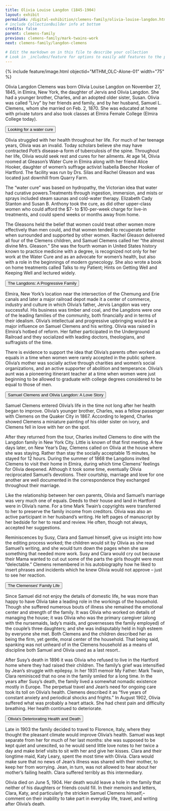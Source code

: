 ```yaml
---
title: Olivia Louise Langdon (1845-1904)
layout: exhibit
permalink: /digital-exhibition/clemens-family/olivia-louise-langdon.html
# include CollectionBuilder info at bottom
credits: false
parent: clemens-family
previous: clemens-family/mark-twains-work
next: clemens-family/langdon-clemens

# Edit the markdown on in this file to describe your collection
# Look in _includes/feature for options to easily add features to the page
---
```


{% include feature/image.html objectid="MTHM_OLC-Alone-01" width="75" %}

Olivia Langdon Clemens was born Olivia Louise Langdon on November 27, 1845, in Elmira, New York, the daughter of Jervis and Olivia Langdon. She had a younger brother, Charles, and an adopted older sister, Susan. Olivia was called “Livy” by her friends and family, and by her husband, Samuel L. Clemens, whom she married on Feb. 2, 1870. She was educated at home with private tutors and also took classes at Elmira Female College (Elmira College today). 

<button type="button" class="collapsible">Looking for a water cure</button>
<div class="content">
  <p>Olivia struggled with her health throughout her life. For much of her teenage years, Olivia was an invalid. Today scholars believe she may have contracted Pott’s disease–a form of tuberculosis of the spine. Throughout her life, Olivia would seek rest and cures for her ailments. At age 14, Olivia roomed at Gleason’s Water Cure in Elmira along with her friend Alice Hooker, daughter of women’s suffrage activist Isabella Beecher Hooker of Hartford. The facility was run by Drs. Silas and Rachel Gleason and was located just downhill from Quarry Farm. </p>
<p>The “water cure” was based on hydropathy, the Victorian idea that water had curative powers.Treatments through ingestion, immersion, and mists or sprays included steam saunas and cold-water therapy. Elizabeth Cady Stanton and Susan B. Anthony took the cure, as did other upper-class women who could afford the $7- to $10-per-week charge for live-in treatments, and could spend weeks or months away from home. </p>
<p>The Gleasons held the belief that women could treat other women more effectively than men could, and that women tended to recuperate better when surrounded and supported by other women. Rachel Gleason delivered all four of the Clemens children, and Samuel Clemens called her “the almost divine Mrs. Gleason.” She was the fourth woman in United States history known to practice medicine with a degree, is recognized not only for her work at the Water Cure and as an advocate for women’s health, but also with a role in the beginnings of modern gynecology. She also wrote a book on home treatments called Talks to my Patient; Hints on Getting Well and Keeping Well and lectured widely. </p>
</div>

<button type="button" class="collapsible">The Langdons: A Progressive Family</button>
<div class="content">
  <p>Elmira, New York’s location near the intersection of the Chemung and Erie canals and later a major railroad depot made it a center of commerce, industry and culture in which Olivia’s father, Jervis Langdon was very successful. His business was timber and coal, and the Langdons were one of the leading families of the community, both financially and in terms of their idealism. Olivia’s intellectual and progressive upbringing would be a major influence on Samuel Clemens and his writing. Olivia was raised in Elmira’s hotbed of reform. Her father participated in the Underground Railroad and they socialized with leading doctors, theologians, and suffragists of the time.</p>
<p>There is evidence to support the idea that Olivia’s parents often worked as equals in a time when women were rarely accepted in the public sphere. Olivia’s mother was socially active through charities and women’s social organizations, and an active supporter of abolition and temperance. Olivia’s aunt was a pioneering itinerant teacher at a time when women were just beginning to be allowed to graduate with college degrees considered to be equal to those of men.</p>
</div>

<button type="button" class="collapsible">Samuel Clemens and Olivia Langdon: A Love Story</button>
<div class="content">
  <p>Samuel Clemens entered Olivia’s life in the time not long after her health began to improve. Olivia’s younger brother, Charles, was a fellow passenger with Clemens on the Quaker City in 1867. According to legend, Charles showed Clemens a miniature painting of his older sister on ivory, and Clemens fell in love with her on the spot. </p>
<p>After they returned from the tour, Charles invited Clemens to dine with the Langdon family in New York City. Little is known of that first meeting. A few days later, on New Year’s Day, Clemens called on Olivia at the house where she was staying. Rather than stay the socially acceptable 15 minutes, he stayed for 12 hours. During the summer of 1868 the Langdons invited Clemens to visit their home in Elmira, during which time Clemens’ feelings for Olivia deepened. Although it took some time, eventually Olivia reciprocated Samuel’s devotions. Their courtship, marriage and love for one another are well documented in the correspondence they exchanged throughout their marriage.</p>
<p>Like the relationship between her own parents, Olivia and Samuel’s marriage was very much one of equals. Deeds to their house and land in Hartford were in Olivia’s name. For a time Mark Twain’s copyrights were transferred to her to preserve the family income from creditors. Olivia was also an active participant in her husband’s writing. He left pages of manuscript by her bedside for her to read and review. He often, though not always, accepted her suggestions. </p>
<p>Reminiscences by Susy, Clara and Samuel himself, give us insight into how the editing process worked; the children would sit by Olivia as she read Samuel’s writing, and she would turn down the pages when she saw something that needed more work. Susy and Clara would cry out because their Mama wanted to cut out some of the parts the girls thought were most “delectable.” Clemens remembered in his autobiography how he liked to insert phrases and incidents which he knew Olivia would not approve – just to see her reaction.</p>
</div> 

<button type="button" class="collapsible">The Clemenses' Family Life</button>
<div class="content">
 <p>Since Samuel did not enjoy the details of domestic life, he was more than happy to have Olivia take a leading role in the workings of the household. Though she suffered numerous bouts of illness she remained the emotional center and strength of the family. It was Olivia who worked on details of managing the house; it was Olivia who was the primary caregiver (along with the nursemaids, lady’s maids, and governesses the family employed) of the couple’s three daughters; and she was indisputably held in high esteem by everyone she met. Both Clemens and the children described her as being the firm, yet gentle, moral center of the household. That being said, spanking was not unheard of in the Clemens household as a means of discipline both Samuel and Olivia used as a last resort..</p>
<p>After Susy’s death in 1896 it was Olivia who refused to live in the Hartford home where they had raised their children. The family’s grief was intensified by Jean’s struggle with epilepsy. In her 1931 memoir My Father: Mark Twain, Clara reminisced that no one in the family smiled for a long time. In the years after Susy’s death, the family lived a somewhat nomadic existence mostly in Europe. The perpetual travel and Jean’s need for ongoing care took its toll on Olivia’s health. Clemens described it as “five years of constant anxiety and periodical shocks and frights.” In August 1902, Olivia suffered what was probably a heart attack. She had chest pain and difficulty breathing. Her health continued to deteriorate.</p>
</div>

<button type="button" class="collapsible">Olivia's Deteriorating Health and Death</button>
<div class="content">
 <p>Late in 1903 the family decided to travel to Florence, Italy, where they thought the pleasant climate would improve Olivia’s health. Samuel was kept separate from her for much of her last months: she was supposed to be kept quiet and unexcited, so he would send little love notes to her twice a day and make brief visits to sit with her and give her kisses. Clara and their longtime maid, Katy Leary, spent the most time with Olivia. Clara would make sure that no news of Jean’s illness was shared with their mother, to keep her from worrying. Jean, in turn, was not allowed to hear about her mother’s failing health. Clara suffered terribly as this intermediary.</p>
<p>Olivia died on June 5, 1904. Her death would leave a hole in the family that neither of his daughters or friends could fill. In their memoirs and letters, Clara, Katy, and particularly the stricken Samuel Clemens himself,– comment on their inability to take part in everyday life, travel, and writing after Olivia’s death.</p>
</div>
